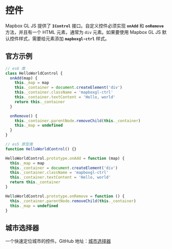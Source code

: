 # 控件

Mapbox GL JS 提供了 **`IControl`** 接口。自定义控件必须实现 **`onAdd`** 和 **`onRemove`** 方法，并且有一个 HTML 元素，通常为 `div` 元素。如果要使用 Mapbox GL JS 默认控件样式，需要给元素添加 **`mapboxgl-ctrl`** 样式。

## 官方示例

```js
// es6 类
class HelloWorldControl {
  onAdd(map) {
    this._map = map
    this._container = document.createElement('div')
    this._container.className = 'mapboxgl-ctrl'
    this._container.textContent = 'Hello, world'
    return this._container
  }

  onRemove() {
    this._container.parentNode.removeChild(this._container)
    this._map = undefined
  }
}

// es5 原型类
function HelloWorldControl() {}

HelloWorldControl.prototype.onAdd = function (map) {
  this._map = map
  this._container = document.createElement('div')
  this._container.className = 'mapboxgl-ctrl'
  this._container.textContent = 'Hello, world'
  return this._container
}

HelloWorldControl.prototype.onRemove = function () {
  this._container.parentNode.removeChild(this._container)
  this._map = undefined
}
```

## 城市选择器

一个快速定位城市的控件。GitHub 地址：[城市选择器](https://github.com/huanglii/city-selector-control)

<ClientOnly>
  <common-code-view name="control-city-selector" :is-code-view="false"/>
</ClientOnly>
